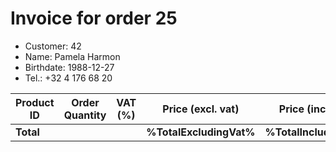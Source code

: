 # Invoice for order 25

- Customer: 42
- Name: Pamela Harmon
- Birthdate: 1988-12-27
- Tel.: +32 4 176 68 20

| Product ID | Order Quantity | VAT (%) | Price (excl. vat) | Price (incl. VAT) |
|------------|----------------|---------|-------------------|-------------------|
| **Total** |                 |         | **%TotalExcludingVat%**| **%TotalIncludingVat%** |


